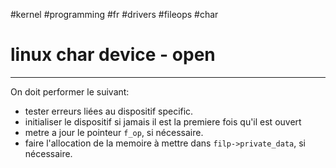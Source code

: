 #kernel #programming #fr #drivers #fileops #char 
# linux char device - open
---
On doit performer le suivant:
+ tester erreurs liées au dispositif specific.
+ initialiser le dispositif si jamais il est la premiere fois qu'il est ouvert
+ metre a jour le pointeur `f_op`, si nécessaire.
+ faire l'allocation de la memoire à mettre dans `filp->private_data`, si nécessaire. 
